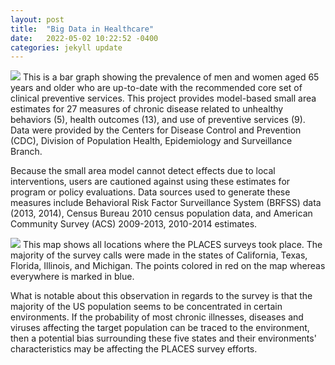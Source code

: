 ```yaml
---
layout: post
title:  "Big Data in Healthcare"
date:   2022-05-02 10:22:52 -0400
categories: jekyll update
---
```


<img src="/ait580blog/assets/images/statecounts.png">
This is a bar graph showing the prevalence of men and women aged 65 years and older who are up-to-date with the recommended core set of clinical preventive services. This project provides model-based small area estimates for 27 measures of chronic disease related to unhealthy behaviors (5), health outcomes (13), and use of preventive services (9). Data were provided by the Centers for Disease Control and Prevention (CDC), Division of Population Health, Epidemiology and Surveillance Branch.

Because the small area model cannot detect effects due to local interventions, users are cautioned against using these estimates for program or policy evaluations. Data sources used to generate these measures include Behavioral Risk Factor Surveillance System (BRFSS) data (2013, 2014), Census Bureau 2010 census population data, and American Community Survey (ACS) 2009-2013, 2010-2014 estimates.

<img src="/ait580blog/assets/images/PlacesUSA.png">
This map shows all locations where the PLACES surveys took place. The majority of the survey calls were made in the states of California, Texas, Florida, Illinois, and Michigan. The points colored in red on the map whereas everywhere is marked in blue.

What is notable about this observation in regards to the survey is that the majority of the US population seems to be concentrated in certain environments. If the probability of most chronic illnesses, diseases and viruses affecting the target population can be traced to the environment, then a potential bias surrounding these five states and their environments' characteristics may be affecting the PLACES survey efforts.